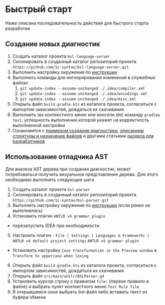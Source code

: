 # Быстрый старт

Ниже описана последовательность действий для быстрого старта разработки

## Создание новых диагностик

1. Создать каталог проекта `bsl-language-server`
2. Склонировать в созданный каталог репозиторий проекта `https://github.com/1c-syntax/bsl-language-server.git`
3. Выполнить настройку окружения по [инструкции](EnvironmentSetting.md)
4. Выполнить команды для ингнорирования изменений в служебных файлах
   1. `git update-index --assume-unchanged ./.idea/compiler.xml`
   2. `git update-index --assume-unchanged ./.idea/encodings.xml`
   3. `git update-index --assume-unchanged ./.idea/misc.xml`
5. Открыть файл `build.gradle.kts` из каталога проекта, согласиться с импортом зависимостей, дождаться их скачивания
6. Выполнить (из контекстного меню или консоли ide) команду `gradlew test`, успешность выполнения которой укажет на корректность выполненной настройки
7. Ознакомится с [примером создания диагностики](DiagnosticExample.md), [описанием структуры и назначения файлов](DiagnosticStructure.md) и другими статьями [раздела для разработчиков](index.md)

## Использование отладчика AST

Для анализа AST дерева при создании диагностик, может потребоваться получить визуальное представление дерева. Для этого необходимо выполнить следующие шаги

1. Создать каталог проекта `bsl-parser`
2. Склонировать в созданный каталог репозиторий проекта `https://github.com/1c-syntax/bsl-parser.git`
3. Выполнить настройку окружения по [инструкции](EnvironmentSetting.md) _(если ранее не выполнялась)_
4. Установить плагин `ANTLR v4 grammar plugin`
  - перезапустить IDEA при необходимости
5. Настроить плагин -  `File | Settings | Languages & Frameworks | ANTLR v4 default project settings` `ANTLR v4 grammar plugin`
  - Установить настройку `Case transformation in the Preview window` в `Transform to uppercase when lexing`
6. Открыть файл `build.gradle.kts` из каталога проекта, согласиться с импортом зависимостей, дождаться их скачивания
7. Открыть файл `src/main/antlr/BSLParser.g4`
8. Установить курсор строку с правилом `file:` (первое правило в файле) и выбрать пункт контекстного меню `Test Rule file`
9. В открывшемся окне выбрать bsl-файл либо вставить текст из буфера обмена
